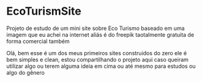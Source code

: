 # EcoTurismSite
Projeto de estudo de um mini site sobre Eco Turismo baseado em uma imagem que eu achei na internet aliás é do freepik taotalmente gratuita de forma comercial também

Olá, bem esse é um dos meus primeiros sites construidos do zero ele é bem simples e clean, estou compartilhando o projeto aqui caso queiram utilizar algo ou terem alguma ideia em cima ou até mesmo para estudos ou algo do gênero
